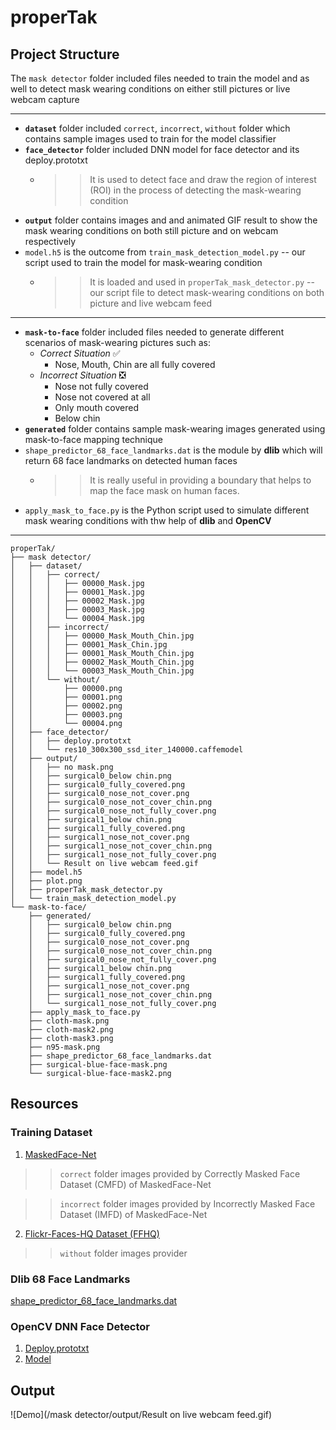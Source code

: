 # properTak

## Project Structure

The `mask detector` folder included files needed to train the model and as well to detect mask wearing conditions on either still pictures or live webcam capture

---

- **`dataset`** folder included `correct`, `incorrect`, `without` folder  which contains sample images used to train for the model classifier 
- **`face_detector`** folder included DNN model for face detector and its deploy.prototxt
  - >> It is used to detect face and draw the region of interest (ROI) in the process of detecting the mask-wearing condition
- **`output`** folder contains images and and animated GIF result to show the mask wearing conditions on both still picture and on webcam respectively
- `model.h5` is the outcome from `train_mask_detection_model.py` -- our script used to train the model for mask-wearing condition
   - >> It is loaded and used in `properTak_mask_detector.py` -- our script file to detect mask-wearing conditions on both picture and live webcam feed 

---

- **`mask-to-face`** folder included files needed to generate different scenarios of mask-wearing pictures such as:
  - *Correct Situation* ✅
    - Nose, Mouth, Chin are all fully covered
  - *Incorrect Situation* ❎
    - Nose not fully covered
    - Nose not covered at all
    - Only mouth covered
    - Below chin
- **`generated`** folder contains sample mask-wearing images generated using mask-to-face mapping technique
- `shape_predictor_68_face_landmarks.dat` is the module by **dlib** which will return 68 face landmarks on detected human faces
  - >> It is really useful in providing a boundary that helps to map the face mask on human faces.
- `apply_mask_to_face.py` is the Python script used to simulate different mask wearing conditions with thw help of **dlib** and **OpenCV**

---

```
properTak/
├── mask detector/
│   ├── dataset/
│   │   ├── correct/
│   │   │   ├── 00000_Mask.jpg
│   │   │   ├── 00001_Mask.jpg
│   │   │   ├── 00002_Mask.jpg
│   │   │   ├── 00003_Mask.jpg
│   │   │   └── 00004_Mask.jpg
│   │   ├── incorrect/
│   │   │   ├── 00000_Mask_Mouth_Chin.jpg
│   │   │   ├── 00001_Mask_Chin.jpg
│   │   │   ├── 00001_Mask_Mouth_Chin.jpg
│   │   │   ├── 00002_Mask_Mouth_Chin.jpg
│   │   │   └── 00003_Mask_Mouth_Chin.jpg
│   │   └── without/
│   │       ├── 00000.png
│   │       ├── 00001.png
│   │       ├── 00002.png
│   │       ├── 00003.png
│   │       └── 00004.png
│   ├── face_detector/
│   │   ├── deploy.prototxt
│   │   └── res10_300x300_ssd_iter_140000.caffemodel
│   ├── output/
│   │   ├── no mask.png
│   │   ├── surgical0_below chin.png
│   │   ├── surgical0_fully_covered.png
│   │   ├── surgical0_nose_not_cover.png
│   │   ├── surgical0_nose_not_cover_chin.png
│   │   ├── surgical0_nose_not_fully_cover.png
│   │   ├── surgical1_below chin.png
│   │   ├── surgical1_fully_covered.png
│   │   ├── surgical1_nose_not_cover.png
│   │   ├── surgical1_nose_not_cover_chin.png
│   │   ├── surgical1_nose_not_fully_cover.png
│   │   └── Result on live webcam feed.gif
│   ├── model.h5
│   ├── plot.png
│   ├── properTak_mask_detector.py
│   └── train_mask_detection_model.py
└── mask-to-face/ 
    ├── generated/
    │   ├── surgical0_below chin.png
    │   ├── surgical0_fully_covered.png
    │   ├── surgical0_nose_not_cover.png
    │   ├── surgical0_nose_not_cover_chin.png
    │   ├── surgical0_nose_not_fully_cover.png
    │   ├── surgical1_below chin.png
    │   ├── surgical1_fully_covered.png
    │   ├── surgical1_nose_not_cover.png
    │   ├── surgical1_nose_not_cover_chin.png
    │   └── surgical1_nose_not_fully_cover.png
    ├── apply_mask_to_face.py
    ├── cloth-mask.png
    ├── cloth-mask2.png
    ├── cloth-mask3.png
    ├── n95-mask.png
    ├── shape_predictor_68_face_landmarks.dat
    ├── surgical-blue-face-mask.png
    └── surgical-blue-face-mask2.png

```
## Resources

### Training Dataset
1. [MaskedFace-Net](https://github.com/cabani/MaskedFace-Net)
>> `correct` folder images provided by Correctly Masked Face Dataset (CMFD) of MaskedFace-Net

>> `incorrect` folder images provided by Incorrectly Masked Face Dataset (IMFD) of MaskedFace-Net

2. [Flickr-Faces-HQ Dataset (FFHQ)](https://github.com/NVlabs/ffhq-dataset)
>> `without` folder images provider

### Dlib 68 Face Landmarks
[shape_predictor_68_face_landmarks.dat](http://dlib.net/files/shape_predictor_68_face_landmarks.dat.bz2)

### OpenCV DNN Face Detector
1. [Deploy.prototxt](https://github.com/opencv/opencv/blob/master/samples/dnn/face_detector/deploy.prototxt)
2. [Model](https://github.com/opencv/opencv_3rdparty/blob/dnn_samples_face_detector_20170830/res10_300x300_ssd_iter_140000.caffemodel) 

## Output

![Demo](/mask detector/output/Result on live webcam feed.gif)

